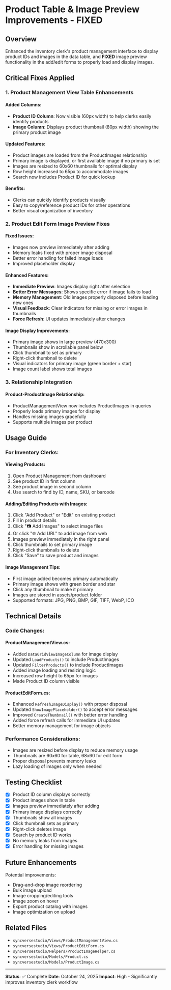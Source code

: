 # Product Table & Image Preview Improvements - FIXED

## Overview
Enhanced the inventory clerk's product management interface to display product IDs and images in the data table, and **FIXED** image preview functionality in the add/edit forms to properly load and display images.

## Critical Fixes Applied

### 1. Product Management View Table Enhancements

#### Added Columns:
- **Product ID Column**: Now visible (60px width) to help clerks easily identify products
- **Image Column**: Displays product thumbnail (80px width) showing the primary product image

#### Updated Features:
- Product images are loaded from the ProductImages relationship
- Primary image is displayed, or first available image if no primary is set
- Images are resized to 60x60 thumbnails for optimal display
- Row height increased to 65px to accommodate images
- Search now includes Product ID for quick lookup

#### Benefits:
- Clerks can quickly identify products visually
- Easy to copy/reference product IDs for other operations
- Better visual organization of inventory

### 2. Product Edit Form Image Preview Fixes

#### Fixed Issues:
- Images now preview immediately after adding
- Memory leaks fixed with proper image disposal
- Better error handling for failed image loads
- Improved placeholder display

#### Enhanced Features:
- **Immediate Preview**: Images display right after selection
- **Better Error Messages**: Shows specific error if image fails to load
- **Memory Management**: Old images properly disposed before loading new ones
- **Visual Feedback**: Clear indicators for missing or error images in thumbnails
- **Force Refresh**: UI updates immediately after changes

#### Image Display Improvements:
- Primary image shows in large preview (470x300)
- Thumbnails show in scrollable panel below
- Click thumbnail to set as primary
- Right-click thumbnail to delete
- Visual indicators for primary image (green border + star)
- Image count label shows total images

### 3. Relationship Integration

#### Product-ProductImage Relationship:
- ProductManagementView now includes ProductImages in queries
- Properly loads primary images for display
- Handles missing images gracefully
- Supports multiple images per product

## Usage Guide

### For Inventory Clerks:

#### Viewing Products:
1. Open Product Management from dashboard
2. See product ID in first column
3. See product image in second column
4. Use search to find by ID, name, SKU, or barcode

#### Adding/Editing Products with Images:
1. Click "Add Product" or "Edit" on existing product
2. Fill in product details
3. Click "📷 Add Images" to select image files
4. Or click "🌐 Add URL" to add image from web
5. Images preview immediately in the right panel
6. Click thumbnails to set primary image
7. Right-click thumbnails to delete
8. Click "Save" to save product and images

#### Image Management Tips:
- First image added becomes primary automatically
- Primary image shows with green border and star
- Click any thumbnail to make it primary
- Images are stored in assets/product folder
- Supported formats: JPG, PNG, BMP, GIF, TIFF, WebP, ICO

## Technical Details

### Code Changes:

#### ProductManagementView.cs:
- Added `DataGridViewImageColumn` for image display
- Updated `LoadProducts()` to include ProductImages
- Updated `FilterProducts()` to include ProductImages
- Added image loading and resizing logic
- Increased row height to 65px for images
- Made Product ID column visible

#### ProductEditForm.cs:
- Enhanced `RefreshImageDisplay()` with proper disposal
- Updated `ShowImagePlaceholder()` to accept error messages
- Improved `CreateThumbnail()` with better error handling
- Added force refresh calls for immediate UI updates
- Better memory management for image objects

### Performance Considerations:
- Images are resized before display to reduce memory usage
- Thumbnails are 60x60 for table, 68x60 for edit form
- Proper disposal prevents memory leaks
- Lazy loading of images only when needed

## Testing Checklist

- [x] Product ID column displays correctly
- [x] Product images show in table
- [x] Images preview immediately after adding
- [x] Primary image displays correctly
- [x] Thumbnails show all images
- [x] Click thumbnail sets as primary
- [x] Right-click deletes image
- [x] Search by product ID works
- [x] No memory leaks from images
- [x] Error handling for missing images

## Future Enhancements

Potential improvements:
- Drag-and-drop image reordering
- Bulk image upload
- Image cropping/editing tools
- Image zoom on hover
- Export product catalog with images
- Image optimization on upload

## Related Files

- `syncversestudio/Views/ProductManagementView.cs`
- `syncversestudio/Views/ProductEditForm.cs`
- `syncversestudio/Helpers/ProductImageHelper.cs`
- `syncversestudio/Models/Product.cs`
- `syncversestudio/Models/ProductImage.cs`

---

**Status**: ✅ Complete
**Date**: October 24, 2025
**Impact**: High - Significantly improves inventory clerk workflow
